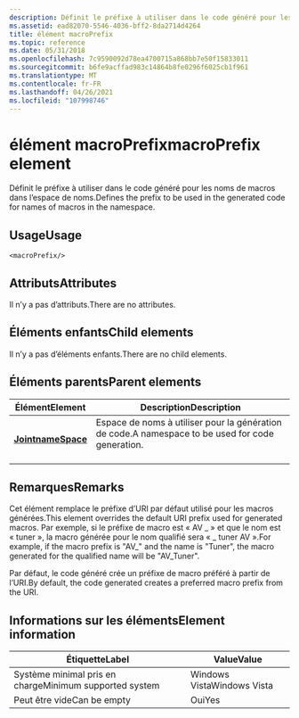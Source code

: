 ```yaml
---
description: Définit le préfixe à utiliser dans le code généré pour les noms de macros dans l’espace de noms.
ms.assetid: ead82070-5546-4036-bff2-8da2714d4264
title: élément macroPrefix
ms.topic: reference
ms.date: 05/31/2018
ms.openlocfilehash: 7c9590092d78ea4700715a868bb7e50f15833011
ms.sourcegitcommit: b6fe9acffad983c14864b8fe0296f6025cb1f961
ms.translationtype: MT
ms.contentlocale: fr-FR
ms.lasthandoff: 04/26/2021
ms.locfileid: "107998746"
---
```

# <a name="macroprefix-element"></a><span data-ttu-id="2da99-103">élément macroPrefix</span><span class="sxs-lookup"><span data-stu-id="2da99-103">macroPrefix element</span></span>

<span data-ttu-id="2da99-104">Définit le préfixe à utiliser dans le code généré pour les noms de macros dans l’espace de noms.</span><span class="sxs-lookup"><span data-stu-id="2da99-104">Defines the prefix to be used in the generated code for names of macros in the namespace.</span></span>

## <a name="usage"></a><span data-ttu-id="2da99-105">Usage</span><span class="sxs-lookup"><span data-stu-id="2da99-105">Usage</span></span>

``` syntax
<macroPrefix/>
```

## <a name="attributes"></a><span data-ttu-id="2da99-106">Attributs</span><span class="sxs-lookup"><span data-stu-id="2da99-106">Attributes</span></span>

<span data-ttu-id="2da99-107">Il n’y a pas d’attributs.</span><span class="sxs-lookup"><span data-stu-id="2da99-107">There are no attributes.</span></span>

## <a name="child-elements"></a><span data-ttu-id="2da99-108">Éléments enfants</span><span class="sxs-lookup"><span data-stu-id="2da99-108">Child elements</span></span>

<span data-ttu-id="2da99-109">Il n’y a pas d’éléments enfants.</span><span class="sxs-lookup"><span data-stu-id="2da99-109">There are no child elements.</span></span>

## <a name="parent-elements"></a><span data-ttu-id="2da99-110">Éléments parents</span><span class="sxs-lookup"><span data-stu-id="2da99-110">Parent elements</span></span>



| <span data-ttu-id="2da99-111">Élément</span><span class="sxs-lookup"><span data-stu-id="2da99-111">Element</span></span>                                   | <span data-ttu-id="2da99-112">Description</span><span class="sxs-lookup"><span data-stu-id="2da99-112">Description</span></span>                                                        |
|-------------------------------------------|--------------------------------------------------------------------|
| [<span data-ttu-id="2da99-113">**Joint**</span><span class="sxs-lookup"><span data-stu-id="2da99-113">**nameSpace**</span></span>](namespace.md)<br/> | <span data-ttu-id="2da99-114">Espace de noms à utiliser pour la génération de code.</span><span class="sxs-lookup"><span data-stu-id="2da99-114">A namespace to be used for code generation.</span></span><br/> <br/> |



## <a name="remarks"></a><span data-ttu-id="2da99-115">Remarques</span><span class="sxs-lookup"><span data-stu-id="2da99-115">Remarks</span></span>

<span data-ttu-id="2da99-116">Cet élément remplace le préfixe d’URI par défaut utilisé pour les macros générées.</span><span class="sxs-lookup"><span data-stu-id="2da99-116">This element overrides the default URI prefix used for generated macros.</span></span> <span data-ttu-id="2da99-117">Par exemple, si le préfixe de macro est « AV \_ » et que le nom est « tuner », la macro générée pour le nom qualifié sera « \_ tuner AV ».</span><span class="sxs-lookup"><span data-stu-id="2da99-117">For example, if the macro prefix is "AV\_" and the name is "Tuner", the macro generated for the qualified name will be "AV\_Tuner".</span></span>

<span data-ttu-id="2da99-118">Par défaut, le code généré crée un préfixe de macro préféré à partir de l’URI.</span><span class="sxs-lookup"><span data-stu-id="2da99-118">By default, the code generated creates a preferred macro prefix from the URI.</span></span>

## <a name="element-information"></a><span data-ttu-id="2da99-119">Informations sur les éléments</span><span class="sxs-lookup"><span data-stu-id="2da99-119">Element information</span></span>



| <span data-ttu-id="2da99-120">Étiquette</span><span class="sxs-lookup"><span data-stu-id="2da99-120">Label</span></span> | <span data-ttu-id="2da99-121">Value</span><span class="sxs-lookup"><span data-stu-id="2da99-121">Value</span></span> |
|-------------------------------------|---------------|
| <span data-ttu-id="2da99-122">Système minimal pris en charge</span><span class="sxs-lookup"><span data-stu-id="2da99-122">Minimum supported system</span></span><br/> | <span data-ttu-id="2da99-123">Windows Vista</span><span class="sxs-lookup"><span data-stu-id="2da99-123">Windows Vista</span></span> |
| <span data-ttu-id="2da99-124">Peut être vide</span><span class="sxs-lookup"><span data-stu-id="2da99-124">Can be empty</span></span>                        | <span data-ttu-id="2da99-125">Oui</span><span class="sxs-lookup"><span data-stu-id="2da99-125">Yes</span></span>           |



 

 




